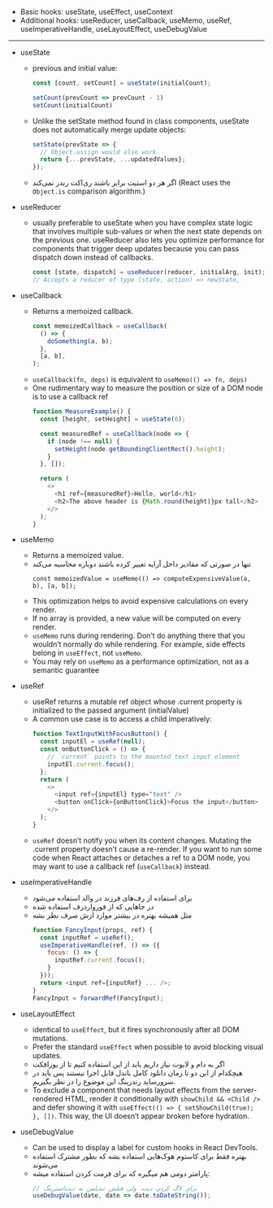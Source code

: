 

* Basic hooks: useState, useEffect, useContext
* Additional hooks: useReducer, useCallback, useMemo, useRef, useImperativeHandle, useLayoutEffect, useDebugValue

--- 

* useState
  * previous and initial value:
    ```javascript
    const [count, setCount] = useState(initialCount);

    setCount(prevCount => prevCount - 1)
    setCount(initialCount)
    ```

  * Unlike the setState method found in class components, useState does not automatically merge update objects:
    ```javascript
    setState(prevState => {
      // Object.assign would also work
      return {...prevState, ...updatedValues};
    });
    ```
  * اگر هر دو استیت برابر باشند ری‌اکت رندر نمی‌کند (React uses the `Object.is` comparison algorithm.)

* useReducer
  * usually preferable to useState when you have complex state logic that involves multiple sub-values or when the next state depends on the previous one. useReducer also lets you optimize performance for components that trigger deep updates because you can pass dispatch down instead of callbacks.
    ```javascript
    const [state, dispatch] = useReducer(reducer, initialArg, init);
    // Accepts a reducer of type (state, action) => newState,
    ```

* useCallback
  * Returns a memoized callback.
    ```javascript
    const memoizedCallback = useCallback(
      () => {
        doSomething(a, b);
      },
      [a, b],
    );
    ```
  * `useCallback(fn, deps)` is equivalent to `useMemo(() => fn, deps)`
  * One rudimentary way to measure the position or size of a DOM node is to use a callback ref
    ```javascript
    function MeasureExample() {
      const [height, setHeight] = useState(0);

      const measuredRef = useCallback(node => {
        if (node !== null) {
          setHeight(node.getBoundingClientRect().height);
        }
      }, []);

      return (
        <>
          <h1 ref={measuredRef}>Hello, world</h1>
          <h2>The above header is {Math.round(height)}px tall</h2>
        </>
      );
    }
    ```


* useMemo
  * Returns a memoized value.
  * تنها در صورتی که مقادیر داخل آرایه تغییر کرده باشند دوباره محاسبه می‌کند
    ```
    const memoizedValue = useMemo(() => computeExpensiveValue(a, b), [a, b]);
    ```
  * This optimization helps to avoid expensive calculations on every render.
  * If no array is provided, a new value will be computed on every render.
  * `‍‍‍‍useMemo` runs during rendering. Don’t do anything there that you wouldn’t normally do while rendering. For example, side effects belong in `useEffect`, not `useMemo`.
  * You may rely on `useMemo` as a performance optimization, not as a semantic guarantee

* useRef
  * useRef returns a mutable ref object whose .current property is initialized to the passed argument (initialValue)
  * A common use case is to access a child imperatively:
    ```javascript
    function TextInputWithFocusButton() {
      const inputEl = useRef(null);
      const onButtonClick = () => {
        // `current` points to the mounted text input element
        inputEl.current.focus();
      };
      return (
        <>
          <input ref={inputEl} type="text" />
          <button onClick={onButtonClick}>Focus the input</button>
        </>
      );
    }
    ```
  * `useRef` doesn’t notify you when its content changes. Mutating the .current property doesn’t cause a re-render. If you want to run some code when React attaches or detaches a ref to a DOM node, you may want to use a callback ref (`useCallback`) instead.

* useImperativeHandle
  * برای استفاده از رف‌های فرزند در والد استفاده می‌شود
  * در جاهایی که از فورواردرف استفاده شده
  * مثل همیشه بهتره در بیشتر موارد ازش صرف نظر بشه
    ```javascript
    function FancyInput(props, ref) {
      const inputRef = useRef();
      useImperativeHandle(ref, () => ({
        focus: () => {
          inputRef.current.focus();
        }
      }));
      return <input ref={inputRef} ... />;
    }
    FancyInput = forwardRef(FancyInput);
    ```

* useLayoutEffect
  * identical to `useEffect`, but it fires synchronously after all DOM mutations.
  * Prefer the standard `useEffect` when possible to avoid blocking visual updates.
  * اگر به دام و لایوت نیاز داریم باید از این استفاده کنیم تا از یوزافکت
  * هیچکدام از این دو تا زمان دانلود کامل باندل قابل اجرا نیستند پس باید در سرورساید رندرینگ این موضوع را در نظر بگیریم. 
  * To exclude a component that needs layout effects from the server-rendered HTML, render it conditionally with `showChild && <Child />` and defer showing it with `useEffect(() => { setShowChild(true); }, [])`. This way, the UI doesn’t appear broken before hydration.

* useDebugValue
  * Can be used to display a label for custom hooks in React DevTools.
  * بهتره فقط برای کاستوم هوک‌هایی استفاده بشه که بطور مشترک استفاده می‌شوند
  * پارامتر دومی هم میگیره که برای فرمت کردن استفاده میشه:
    ```javascript
    // برای لاگ کردن دیت، ولی قبلش تبدیلش به دیت‌استرینگ
    useDebugValue(date, date => date.toDateString());
    ```


